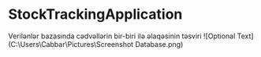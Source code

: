 # StockTrackingApplication
Verilənlər bazasında cədvəllərin bir-biri ilə əlaqəsinin təsviri
![Optional Text](C:\Users\Cabbar\Pictures\Screenshot Database.png)
